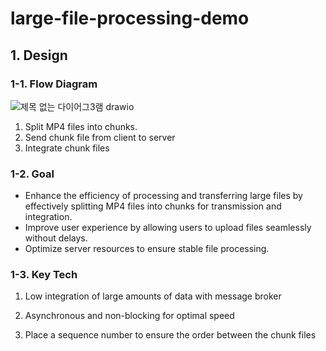 # large-file-processing-demo
## 1. Design
### 1-1. Flow Diagram
![제목 없는 다이어그3램 drawio](https://github.com/user-attachments/assets/8ee0fb02-1bfc-49c3-846d-ea2f838cebce)

1. Split MP4 files into chunks.
2. Send chunk file from client to server
3. Integrate chunk files

### 1-2. Goal
- Enhance the efficiency of processing and transferring large files by effectively splitting MP4 files into chunks for transmission and integration.
- Improve user experience by allowing users to upload files seamlessly without delays.
- Optimize server resources to ensure stable file processing.

### 1-3. Key Tech
1. Low integration of large amounts of data with message broker

2. Asynchronous and non-blocking for optimal speed

3. Place a sequence number to ensure the order between the chunk files